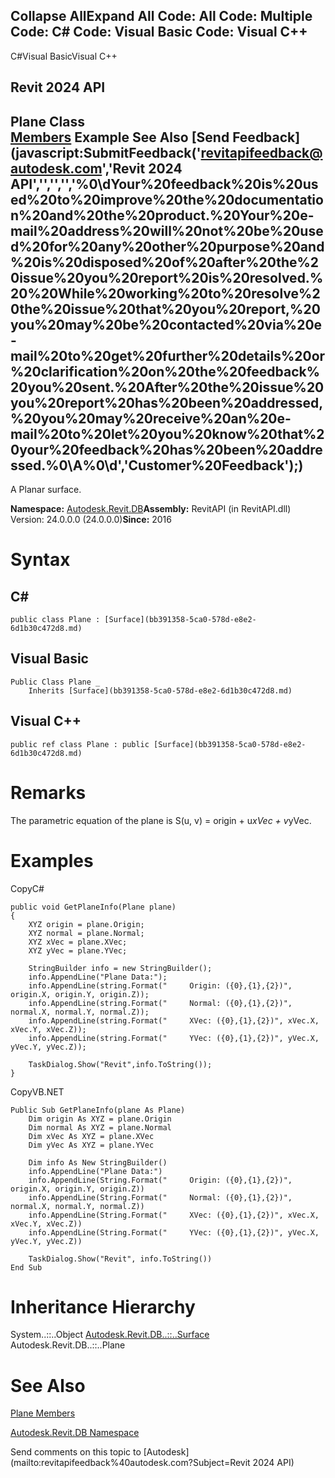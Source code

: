 ﻿

Collapse AllExpand All Code: All Code: Multiple Code: C# Code: Visual Basic Code: Visual C++   
---  
  
C#Visual BasicVisual C++

Revit 2024 API  
---  
Plane Class  
[Members](ef7e76e1-1ca1-ce9e-f8bb-cca01d672775.md) Example See Also [Send Feedback](javascript:SubmitFeedback\('revitapifeedback@autodesk.com','Revit 2024 API','','','','%0\\dYour%20feedback%20is%20used%20to%20improve%20the%20documentation%20and%20the%20product.%20Your%20e-mail%20address%20will%20not%20be%20used%20for%20any%20other%20purpose%20and%20is%20disposed%20of%20after%20the%20issue%20you%20report%20is%20resolved.%20%20While%20working%20to%20resolve%20the%20issue%20that%20you%20report,%20you%20may%20be%20contacted%20via%20e-mail%20to%20get%20further%20details%20or%20clarification%20on%20the%20feedback%20you%20sent.%20After%20the%20issue%20you%20report%20has%20been%20addressed,%20you%20may%20receive%20an%20e-mail%20to%20let%20you%20know%20that%20your%20feedback%20has%20been%20addressed.%0\\A%0\\d','Customer%20Feedback'\);)  
---  
  
A Planar surface. 

**Namespace:** [Autodesk.Revit.DB](87546ba7-461b-c646-cbb1-2cb8f5bff8b2.md)**Assembly:** RevitAPI (in RevitAPI.dll) Version: 24.0.0.0 (24.0.0.0)**Since:** 2016 

# Syntax

C#  
---  
      
    
    public class Plane : [Surface](bb391358-5ca0-578d-e8e2-6d1b30c472d8.md)  
  
Visual Basic  
---  
      
    
    Public Class Plane _
    	Inherits [Surface](bb391358-5ca0-578d-e8e2-6d1b30c472d8.md)  
  
Visual C++  
---  
      
    
    public ref class Plane : public [Surface](bb391358-5ca0-578d-e8e2-6d1b30c472d8.md)  
  
# Remarks

The parametric equation of the plane is S(u, v) = origin + u*xVec + v*yVec. 

# Examples

CopyC#
    
    
    public void GetPlaneInfo(Plane plane)
    {
        XYZ origin = plane.Origin;
        XYZ normal = plane.Normal;
        XYZ xVec = plane.XVec;
        XYZ yVec = plane.YVec;
    
        StringBuilder info = new StringBuilder();
        info.AppendLine("Plane Data:");
        info.AppendLine(string.Format("     Origin: ({0},{1},{2})", origin.X, origin.Y, origin.Z));
        info.AppendLine(string.Format("     Normal: ({0},{1},{2})", normal.X, normal.Y, normal.Z));
        info.AppendLine(string.Format("     XVec: ({0},{1},{2})", xVec.X, xVec.Y, xVec.Z));
        info.AppendLine(string.Format("     YVec: ({0},{1},{2})", yVec.X, yVec.Y, yVec.Z));
    
        TaskDialog.Show("Revit",info.ToString());
    }

CopyVB.NET
    
    
    Public Sub GetPlaneInfo(plane As Plane)
        Dim origin As XYZ = plane.Origin
        Dim normal As XYZ = plane.Normal
        Dim xVec As XYZ = plane.XVec
        Dim yVec As XYZ = plane.YVec
    
        Dim info As New StringBuilder()
        info.AppendLine("Plane Data:")
        info.AppendLine(String.Format("     Origin: ({0},{1},{2})", origin.X, origin.Y, origin.Z))
        info.AppendLine(String.Format("     Normal: ({0},{1},{2})", normal.X, normal.Y, normal.Z))
        info.AppendLine(String.Format("     XVec: ({0},{1},{2})", xVec.X, xVec.Y, xVec.Z))
        info.AppendLine(String.Format("     YVec: ({0},{1},{2})", yVec.X, yVec.Y, yVec.Z))
    
        TaskDialog.Show("Revit", info.ToString())
    End Sub

# Inheritance Hierarchy

System..::..Object [Autodesk.Revit.DB..::..Surface](bb391358-5ca0-578d-e8e2-6d1b30c472d8.md) Autodesk.Revit.DB..::..Plane

# See Also

[Plane Members](ef7e76e1-1ca1-ce9e-f8bb-cca01d672775.md)

[Autodesk.Revit.DB Namespace](87546ba7-461b-c646-cbb1-2cb8f5bff8b2.md)

Send comments on this topic to [Autodesk](mailto:revitapifeedback%40autodesk.com?Subject=Revit 2024 API)